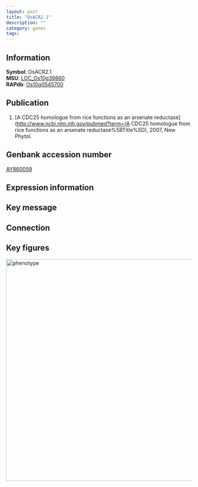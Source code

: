 ```yaml
---
layout: post
title: "OsACR2.1"
description: ""
category: genes
tags: 
---
```


## Information
__Symbol__: OsACR2.1  
__MSU__: [LOC_Os10g39860](http://rice.plantbiology.msu.edu/cgi-bin/ORF_infopage.cgi?orf=LOC_Os10g39860)  
__RAPdb__: [Os10g0545700](http://rapdb.dna.affrc.go.jp/viewer/gbrowse_details/irgsp1?name=Os10g0545700)  

## Publication
1. [A CDC25 homologue from rice functions as an arsenate reductase](http://www.ncbi.nlm.nih.gov/pubmed?term=(A CDC25 homologue from rice functions as an arsenate reductase%5BTitle%5D), 2007, New Phytol.

## Genbank accession number
[AY860059](http://www.ncbi.nlm.nih.gov/nuccore/AY860059)

## Expression information

## Key message

## Connection

## Key figures
<img src="http://ricencode.github.io/images/OsACR2.1.pheno.png" alt="phenotype"  style="width: 600px;"/>



